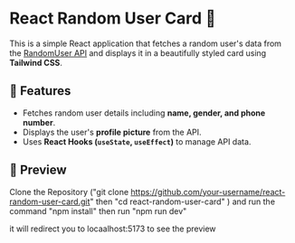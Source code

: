 # React Random User Card 🎨

This is a simple React application that fetches a random user's data from the [RandomUser API](https://randomuser.me/) and displays it in a beautifully styled card using **Tailwind CSS**.

## 🚀 Features
- Fetches random user details including **name, gender, and phone number**.
- Displays the user's **profile picture** from the API.
- Uses **React Hooks (`useState`, `useEffect`)** to manage API data.

## 📸 Preview
 Clone the Repository ("git clone https://github.com/your-username/react-random-user-card.git" then  "cd react-random-user-card" )
 and run the command "npm install"
 then run "npm run dev"

 it will redirect you to locaalhost:5173 to see the preview

